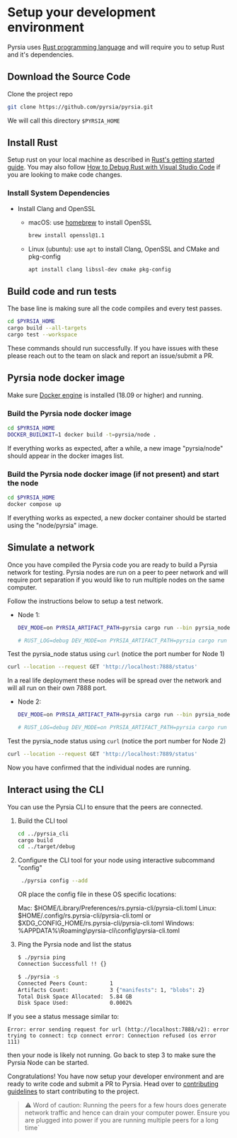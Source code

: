 # Setup your development environment

Pyrsia uses [Rust programming language](https://www.rust-lang.org/) and will require you to setup Rust and it's dependencies.

## Download the Source Code

Clone the project repo

```sh
git clone https://github.com/pyrsia/pyrsia.git
```

We will call this directory `$PYRSIA_HOME`

## Install Rust

Setup rust on your local machine as described in [Rust's getting started guide](https://www.rust-lang.org/learn/get-started).
You may also follow [How to Debug Rust with Visual Studio Code](https://www.forrestthewoods.com/blog/how-to-debug-rust-with-visual-studio-code/)
if you are looking to make code changes.

### Install System Dependencies

- Install Clang and OpenSSL
  - macOS: use [homebrew](https://brew.sh/) to install OpenSSL

    ```sh
    brew install openssl@1.1
    ```

  - Linux (ubuntu): use `apt` to install Clang, OpenSSL and CMake and pkg-config

    ```sh
    apt install clang libssl-dev cmake pkg-config
    ```

## Build code and run tests

The base line is making sure all the code compiles and every test passes.

```sh
cd $PYRSIA_HOME
cargo build --all-targets
cargo test --workspace
```

These commands should run successfully. If you have issues with these please reach out to the team on slack and report an issue/submit a PR.

## Pyrsia node docker image

Make sure [Docker engine](https://docs.docker.com/engine/install/) is installed (18.09 or higher) and running.

### Build the Pyrsia node docker image

```sh
cd $PYRSIA_HOME
DOCKER_BUILDKIT=1 docker build -t=pyrsia/node .
```

If everything works as expected, after a while, a new image "pyrsia/node" should appear in the docker images list.

### Build the Pyrsia node docker image (if not present) and start the node

```sh
cd $PYRSIA_HOME
docker compose up
```

If everything works as expected, a new docker container should be started using the "node/pyrsia" image.

## Simulate a network

Once you have compiled the Pyrsia code you are ready to build a Pyrsia network for testing. Pyrsia nodes are run on a peer to peer network and will require port separation if you would like to run multiple nodes on the same computer.

Follow the instructions below to setup a test network.

- Node 1:

   ```sh
   DEV_MODE=on PYRSIA_ARTIFACT_PATH=pyrsia cargo run --bin pyrsia_node -- -p 7888

   # RUST_LOG=debug DEV_MODE=on PYRSIA_ARTIFACT_PATH=pyrsia cargo run --bin pyrsia_node -- -p 7888 # Use this environment variable if you would like to see debug logs
   ```

Test the pyrsia_node status using `curl` (notice the port number for Node 1)

```sh
curl --location --request GET 'http://localhost:7888/status'
```

In a real life deployment these nodes will be spread over the network and will all run on their own 7888 port.

- Node 2:

   ```sh
   DEV_MODE=on PYRSIA_ARTIFACT_PATH=pyrsia cargo run --bin pyrsia_node -- -p 7889

   # RUST_LOG=debug DEV_MODE=on PYRSIA_ARTIFACT_PATH=pyrsia cargo run --bin pyrsia_node -- -p 8181 # Use this environment variable if you would like to see debug logs
   ```

Test the pyrsia_node status using `curl` (notice the port number for Node 2)

```sh
curl --location --request GET 'http://localhost:7889/status'
```

Now you have confirmed that the individual nodes are running.

## Interact using the CLI

You can use the Pyrsia CLI to ensure that the peers are connected.

1. Build the CLI tool

   ```sh
   cd ../pyrsia_cli
   cargo build
   cd ../target/debug
   ```

2. Configure the CLI tool for your node using interactive subcommand "config"

   ```sh
    ./pyrsia config --add
    ```

   OR place the config file in these OS specific locations:

   Mac:  $HOME/Library/Preferences/rs.pyrsia-cli/pyrsia-cli.toml
   Linux: $HOME/.config/rs.pyrsia-cli/pyrsia-cli.toml or $XDG_CONFIG_HOME/rs.pyrsia-cli/pyrsia-cli.toml
   Windows: %APPDATA%\\Roaming\\pyrsia-cli\\config\\pyrsia-cli.toml

3. Ping the Pyrsia node and list the status

    ```sh
    $ ./pyrsia ping
    Connection Successfull !! {}
    ```

    ```sh
    $ ./pyrsia -s
    Connected Peers Count:       1
    Artifacts Count:             3 {"manifests": 1, "blobs": 2}
    Total Disk Space Allocated:  5.84 GB
    Disk Space Used:             0.0002%
    ```

If you see a status message similar to:

```text
Error: error sending request for url (http://localhost:7888/v2): error trying to connect: tcp connect error: Connection refused (os error 111)
```

then your node is likely not running. Go back to step 3 to make sure the Pyrsia Node can be started.

Congratulations! You have now setup your developer environment and are ready to write code and submit a PR to Pyrsia. Head over to [contributing guidelines](/docs/community/get_involved/contributing/) to start contributing to the project.

> ⚠️ Word of caution: Running the peers for a few hours does generate network traffic and hence can drain your computer power. Ensure you are plugged into power if you are running multiple peers for a long time`
